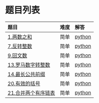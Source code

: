 # 题目列表

| 题目 | 难度 | 解答 |
| :----- | :----- | :----- |
| [1.两数之和](https://leetcode-cn.com/problems/two-sum) | 简单 | [python](https://github.com/Neulana/leetcode/blob/master/array/two-sum.py) |
| [7.反转整数](https://leetcode-cn.com/problems/reverse-integer) | 简单 | [python](https://github.com/Neulana/leetcode/blob/master/mathematics/reverse-integer.py) |
| [9.回文数](https://leetcode-cn.com/problems/palindrome-number) | 简单 | [python](https://github.com/Neulana/leetcode/blob/master/mathematics/palindrome-number.py) |         
| [13.罗马数字转整数](https://leetcode-cn.com/problems/roman-to-integer) | 简单 | [python](https://github.com/Neulana/leetcode/blob/master/mathematics/roman-to-integer.py) |
| [14.最长公共前缀](https://leetcode-cn.com/problems/longest-common-prefix) | 简单 |  [python](https://github.com/Neulana/leetcode/blob/master/string/longest-common-prefix.py) |
| [20.有效的括号](https://leetcode-cn.com/problems/valid-parentheses) | 简单 | [python](https://github.com/Neulana/leetcode/blob/master/stack/valid-parentheses.py) |
| [21.合并两个有序链表](https://leetcode-cn.com/problems/merge-two-sorted-lists) | 简单 |        [python](https://github.com/Neulana/leetcode/blob/master/linkedlist/merge-two-sorted-lists.py)|
